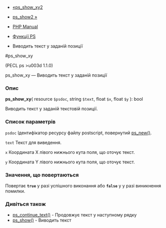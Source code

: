 - [«ps_show_xy2](function.ps-show-xy2.md)
- [ps_show2 »](function.ps-show2.md)

- [PHP Manual](index.md)
- [Функції PS](ref.ps.md)
- Виводить текст у заданій позиції

#ps_show_xy

(PECL ps \>u003d 1.1.0)

ps_show_xy — Виводить текст у заданій позиції

### Опис

**ps_show_xy**(
resource `$psdoc`,
string `$text`,
float `$x`,
float `$y`
): bool

Виводить текст у заданій текстовій позиції.

### Список параметрів

`psdoc`
Ідентифікатор ресурсу файлу postscript, повернутий
[ps_new()](function.ps-new.md).

`text`
Текст для виведення.

`x`
Координата X лівого нижнього кута поля, що оточує текст.

`y`
Координата Y лівого нижнього кута поля, що оточує текст.

### Значення, що повертаються

Повертає **`true`** у разі успішного виконання або **`false`** у
у разі виникнення помилки.

### Дивіться також

- [ps_continue_text()](function.ps-continue-text.md) - Продовжує
текст у наступному рядку
- [ps_show()](function.ps-show.md) - Виводить текст
